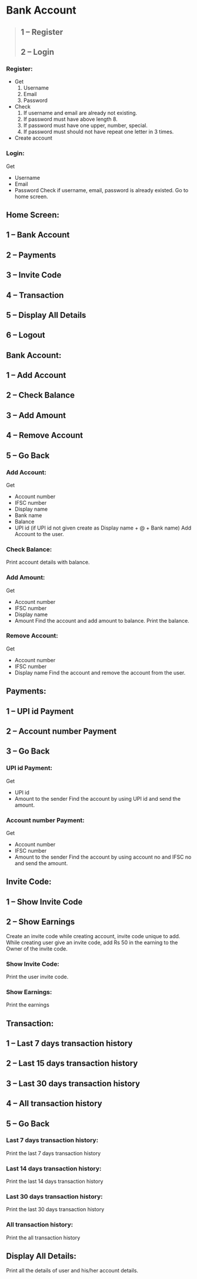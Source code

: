 # Bank Account
>## 1 – Register
>## 2 – Login

### Register:
   - Get 
     1. Username 
     2. Email 
     3. Password
   - Check
     1. If username and email are already not existing.
     2. If password must have above length 8.
     3. If password must have one upper, number, special.
     4. If password must should not have repeat one letter in 3 times.
   - Create account
### Login:
   Get 
   - Username 
   - Email 
   - Password
   Check if username, email, password is already existed.
   Go to home screen.

## Home Screen:
## 1 – Bank Account
## 2 – Payments
## 3 – Invite Code
## 4 – Transaction
## 5 – Display All Details
## 6 – Logout

## Bank Account:
## 1 – Add Account
## 2 – Check Balance
## 3 – Add Amount
## 4 – Remove Account
## 5 – Go Back

### Add Account:
   Get 
   - Account number
   - IFSC number
   - Display name
   - Bank name
   - Balance
   - UPI id (if UPI id not given create as Display name + @ + Bank name)
   Add Account to the user.
### Check Balance:
   Print account details with balance.
### Add Amount:
   Get
   - Account number
   - IFSC number
   - Display name
   - Amount
   Find the account and add amount to balance.
   Print the balance.
### Remove Account:
   Get
   - Account number
   - IFSC number
   - Display name
   Find the account and remove the account from the user.


## Payments:
## 1 – UPI id Payment
## 2 – Account number Payment
## 3 – Go Back

### UPI id Payment:
   Get 
   - UPI id
   - Amount to the sender
   Find the account by using UPI id and send the amount.
### Account number Payment:
   Get
   - Account number
   - IFSC number
   - Amount to the sender
   Find the account by using account no and IFSC no and send the amount.


## Invite Code:
## 1 – Show Invite Code
## 2 – Show Earnings
   Create an invite code while creating account, invite code unique to add.
   While creating user give an invite code, add Rs 50 in the earning to the Owner of the invite code.

### Show Invite Code:
   Print the user invite code.
### Show Earnings:
   Print the earnings


## Transaction:
## 1 – Last 7 days transaction history
## 2 – Last 15 days transaction history
## 3 – Last 30 days transaction history
## 4 – All transaction history
## 5 – Go Back

### Last 7 days transaction history:
   Print the last 7 days transaction history
### Last 14 days transaction history:
   Print the last 14 days transaction history
### Last 30 days transaction history:
   Print the last 30 days transaction history
### All transaction history:
   Print the all transaction history


## Display All Details:
   Print all the details of user and his/her account details.
